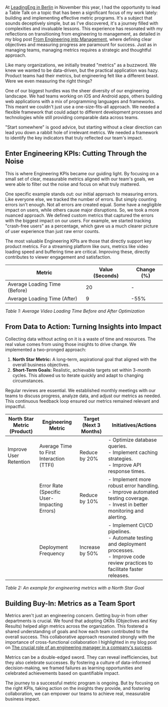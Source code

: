 At [LeadingEng in Berlin](https://leaddev.com/leadingeng-berlin/) in November this year, I had the opportunity to lead a Table Talk on a topic that has been a significant focus of my work lately: building and implementing effective metric programs. It's a subject that sounds deceptively simple, but as I've discovered, it's a journey filled with complexities and invaluable lessons. This experience has resonated with my reflections on transitioning from engineering to management, as detailed in my blog post [From Engineering into Management](https://www.hansreinl.de/blog/from-engineering-into-management), where defining clear objectives and measuring progress are paramount for success. Just as in managing teams, managing metrics requires a strategic and thoughtful approach.

Like many organizations, we initially treated "metrics" as a buzzword. We knew we wanted to be data-driven, but the practical application was hazy. Product teams had their metrics, but engineering felt like a different beast. Were we even measuring the right things?

One of our biggest hurdles was the sheer diversity of our engineering landscape. We had teams working on iOS and Android apps, others building web applications with a mix of programming languages and frameworks. This meant we couldn't just use a one-size-fits-all approach. We needed a flexible framework that could adapt to different development processes and technologies while still providing comparable data across teams.

"Start somewhere" is good advice, but starting without a clear direction can lead you down a rabbit hole of irrelevant metrics. We needed a framework to identify the key indicators that truly reflected our team's impact.

## Enter Engineering KPIs: Cutting Through the Noise

This is where Engineering KPIs became our guiding light. By focusing on a small set of clear, measurable metrics aligned with our team's goals, we were able to filter out the noise and focus on what truly mattered.

One specific example stands out: our initial approach to measuring errors. Like everyone else, we tracked the number of errors. But simply counting errors isn't enough. Not all errors are created equal. Some have a negligible impact on users, while others cause major disruptions. So, we took a more nuanced approach. We defined custom metrics that captured the errors with the biggest impact on our users. For example, we started tracking "crash-free users" as a percentage, which gave us a much clearer picture of user experience than just raw error counts.

The most valuable Engineering KPIs are those that directly support key product metrics. For a streaming platform like ours, metrics like video loading speed and buffering time are critical. Improving these, directly contributes to viewer engagement and satisfaction.

| Metric                     | Value (Seconds) | Change (%) |
|-----------------------------|-----------------|------------|
| Average Loading Time (Before) | 20              | -          |
| Average Loading Time (After)  | 9               | -55%       |

_Table 1: Average Video Loading Time Before and After Optimization_

## From Data to Action: Turning Insights into Impact

Collecting data without acting on it is a waste of time and resources. The real value comes from using those insights to drive change. We implemented a two-pronged approach:

1. **North Star Metric:** A long-term, aspirational goal that aligned with the overall business objectives.
2. **Short-Term Goals:** Realistic, achievable targets set within 3-month cycles. This allowed us to iterate quickly and adapt to changing circumstances.

Regular reviews are essential. We established monthly meetings with our teams to discuss progress, analyze data, and adjust our metrics as needed. This continuous feedback loop ensured our metrics remained relevant and impactful.

| North Star Metric (Product) | Engineering Metric | Target (Next 3 Months) | Initiatives/Actions |
| --- | --- | --- | --- |
| Improve User Retention | Average Time to First Interaction (TTFI) | Reduce by 20% | -   Optimize database queries.<br>-   Implement caching strategies.<br>-   Improve API response times. |
|  | Error Rate (Specific User-Impacting Errors) | Reduce by 10% | -   Implement more robust error handling.<br>-   Improve automated testing coverage.<br>-   Invest in better monitoring and alerting. |
|  | Deployment Frequency | Increase by 50% | -   Implement CI/CD pipelines.<br>-   Automate testing and deployment processes.<br>-   Improve code review practices to facilitate faster releases. |

_Table 2: An example for engineering metrics with a North Star Goal_

## Building Buy-In: Metrics as a Team Sport

Metrics aren't just an engineering concern. Getting buy-in from other departments is crucial. We found that adopting OKRs (Objectives and Key Results) helped align metrics across the organization. This fostered a shared understanding of goals and how each team contributed to the overall success. This collaborative approach resonated strongly with the importance of cross-functional collaboration I highlighted in my blog post on [The crucial role of an engineering manager in a company's success](https://www.hansreinl.de/blog/the-crucial-role-of-an-engineering-manager-in-a-companies-success).

Metrics can be a double-edged sword. They can reveal inefficiencies, but they also celebrate successes. By fostering a culture of data-informed decision-making, we framed failures as learning opportunities and celebrated achievements based on quantifiable impact.

The journey to a successful metric program is ongoing. But by focusing on the right KPIs, taking action on the insights they provide, and fostering collaboration, we can empower our teams to achieve real, measurable business impact.
